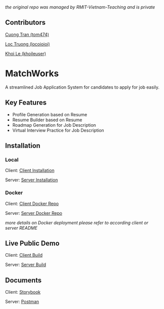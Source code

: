 _the original repo was managed by RMIT-Vietnam-Teaching and is private_

## Contributors

<a href="https://github.com/tom474" target="_blank">Cuong Tran (tom474)</a>

<a href="https://github.com/locoioioi" target="_blank">Loc Truong (locoioioi)</a>

<a href="https://github.com/khoileuser" target="_blank">Khoi Le (khoileuser)</a>

# MatchWorks

A streamlined Job Application System for candidates to apply for job easily.

## Key Features

-   Profile Generation based on Resume
-   Resume Builder based on Resume
-   Roadmap Generation for Job Description
-   Virtual Interview Practice for Job Description

## Installation

### Local

Client: <a href="https://github.com/RMIT-Vietnam-Teaching/group-project-2024c-isys2101-3395-wao-team/tree/development/client" target="_blank">Client Installation</a>

Server: <a href="https://github.com/RMIT-Vietnam-Teaching/group-project-2024c-isys2101-3395-wao-team/tree/development/server" target="_blank">Server Installation</a>

### Docker

Client: <a href="https://hub.docker.com/repository/docker/s3975162/matchworks-client" target="_blank">Client Docker Repo</a>

Server: <a href="https://hub.docker.com/repository/docker/s3975162/matchworks-server" target="_blank">Server Docker Repo</a>

_more details on Docker deployment please refer to according client or server README_

## Live Public Demo

Client: <a href="https://matchworks-client.k-clowd.top/" target="_blank">Client Build</a>

Server: <a href="https://matchworks-server.k-clowd.top/" target="_blank">Server Build</a>

## Documents

Client: <a href="https://matchworks-client-storybook.k-clowd.top/" target="_blank">Storybook</a>

Server: <a href="https://documenter.getpostman.com/view/27360970/2sAYBbepYm#1021f2c3-5af9-424a-9ed1-1e95926c82b6" target="_blank">Postman</a>
